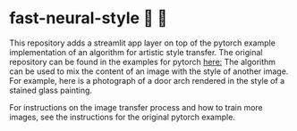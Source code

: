 # fast-neural-style :city_sunrise: :rocket:

This repository adds a streamlit app layer on top of the pytorch example implementation of an algorithm for artistic style transfer. The original repository can be found in the examples for pytorch [here:](https://github.com/pytorch/examples/tree/main)
The algorithm can be used to mix the content of an image with the style of another image. For example, here is a photograph of a door arch rendered in the style of a stained glass painting.

For instructions on the image transfer process and how to train more images, see the instructions for the original pytorch example.
</div>
